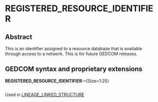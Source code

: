 ﻿# REGISTERED_RESOURCE_IDENTIFIER
## Abstract
This is an identifier assigned to a resource database that is available through access to a network. This
is for future GEDCOM releases.


## GEDCOM syntax and proprietary extensions

**REGISTERED_RESOURCE_IDENTIFIER**:={Size=1:25}
<pre>
</pre>
Used in <a href=Ged.LINEAGE_LINKED_STRUCTURE.md>LINEAGE_LINKED_STRUCTURE</a><br />